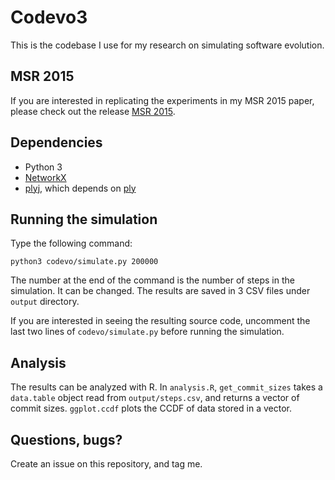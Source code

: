 # Codevo3
This is the codebase I use for my research on simulating software evolution.

## MSR 2015
If you are interested in replicating the experiments in my MSR 2015 paper, please check out the release [MSR 2015](https://github.com/linzhp/Codevo3/releases/tag/MSR2015).

## Dependencies
* Python 3
* [NetworkX](https://networkx.github.io/)
* [plyj](https://github.com/musiKk/plyj), which depends on [ply](http://www.dabeaz.com/ply/)

## Running the simulation
Type the following command:

```
python3 codevo/simulate.py 200000
```

The number at the end of the command is the number of steps in the simulation. It can be changed. The results are saved in 3 CSV files under `output` directory.

If you are interested in seeing the resulting source code, uncomment the last two lines of `codevo/simulate.py` before running the simulation.

## Analysis
The results can be analyzed with R. In `analysis.R`, `get_commit_sizes` takes a `data.table` object read from `output/steps.csv`, and returns a vector of commit sizes. `ggplot.ccdf` plots the CCDF of data stored in a vector.

## Questions, bugs?
Create an issue on this repository, and tag me.
